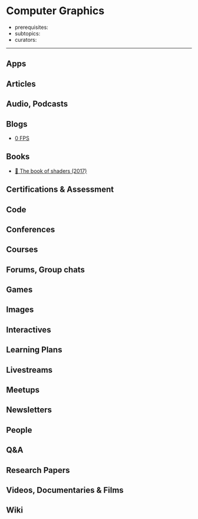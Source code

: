 # Computer Graphics

- prerequisites:
- subtopics:
- curators:

------

## Apps


## Articles

## Audio, Podcasts

## Blogs
- [0 FPS](https://0fps.net/)

## Books
- [📖 The book of shaders (2017)](http://thebookofshaders.com)


## Certifications & Assessment

## Code

## Conferences

## Courses

## Forums, Group chats

## Games

## Images

## Interactives

## Learning Plans

## Livestreams

## Meetups

## Newsletters

## People

## Q&A

## Research Papers

## Videos, Documentaries & Films

## Wiki
